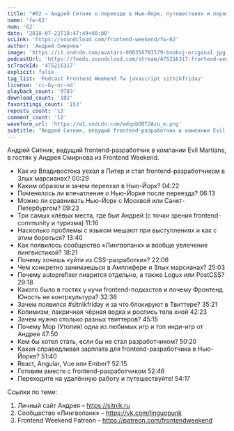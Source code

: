 ```yaml
---
title: "#62 – Андрей Ситник о переезде в Нью-Йорк, путешествиях и порно в Твиттере"
name: 'fw-62'
num: '62'
date: '2018-07-22T18:47:49+00:00'
scLink: 'https://soundcloud.com/frontend-weekend/fw-62'
author: 'Андрей Смирнов'
image: 'https://i1.sndcdn.com/avatars-000358703579-bnobxj-original.jpg'
podcastUrl: 'https://feeds.soundcloud.com/stream/475216317-frontend-weekend-fw-62.m4a'
scTrackId: '475216317'
explicit: false
tag_list: 'Podcast Frontend Weekend fw javascript sitnikfriday'
license: 'cc-by-nc-nd'
playback_count: '9783'
download_count: '102'
favoritings_count: '153'
reposts_count: '13'
comment_count: '12'
waveform_url: 'https://w1.sndcdn.com/wdqobOBT2Azu_m.png'
subtitle: "Андрей Ситник, ведущий frontend-разработчик в компании Evil Martians, в гостях у Андрея Смирнова из Frontend Weekend. "
---
```

Андрей Ситник, ведущий frontend-разработчик в компании Evil Martians, в гостях у Андрея Смирнова из Frontend Weekend. 

- Как из Владивостока уехал в Питер и стал frontend-разработчиком в Злых марсианах? <timecode sec="29">00:29</timecode>
- Каким образом и зачем переехал в Нью-Йорк? <timecode sec="262">04:22</timecode>
- Поменялось ли впечатление о Нью-Йорке после переезда? <timecode sec="373">06:13</timecode>
- Можно ли сравнивать Нью-Йорк с Москвой или Санкт-Петербургом? <timecode sec="563">09:23</timecode>
- Три самых клёвых места, где был Андрей (с точки зрения frontend-community и туризма) <timecode sec="676">11:16</timecode>
- Насколько проблемы с языком мешают при выступлениях и как с этим бороться? <timecode sec="820">13:40</timecode>
- Как появилось сообщество «Лингвопанк» и вообще увлечение лингвистикой? <timecode sec="1101">18:21</timecode>
- Почему хочешь «уйти из CSS-разработки»? <timecode sec="1326">22:06</timecode>
- Чем конкретно занимаешься в Амплифере и Злых марсианах? <timecode sec="1503">25:03</timecode>
- Почему autoprefixer пиарится отдельно, а также Logux или PostCSS? <timecode sec="1758">29:18</timecode>
- Какого было в гостях у кучи frontend-подкастов и почему Фронтенд Юность не контркультура? <timecode sec="1956">32:36</timecode>
- Зачем появился #sitnikfriday и за что блокируют в Твиттере? <timecode sec="2121">35:21</timecode>
- Копимизм, лакричная чёрная водка и роспись тела хной <timecode sec="2543">42:23</timecode>
- Зачем нужно столько разных твиттеров? <timecode sec="2715">45:15</timecode>
- Почему Мор (Утопия) одна из любимых игр и топ инди-игр от Андрея <timecode sec="2870">47:50</timecode>
- Кем бы хотел стать, если бы не стал разработчиком? <timecode sec="3020">50:20</timecode>
- Какая справедливая зарплата для frontend-разработчика в Нью-Йорке? <timecode sec="3100">51:40</timecode>
- React, Angular, Vue или Ember? <timecode sec="3135">52:15</timecode>
- Готовим вместе с frontend-разработчиком <timecode sec="3166">52:46</timecode>
- Переходите на удалённую работу и путешествуйте! <timecode sec="3257">54:17</timecode>

Ссылки по теме:
1) Личный сайт Андрея – https://sitnik.ru
2) Сообщество «Лингвопанк» – https://vk.com/linguopunk
3) Frontend Weekend Patreon – https://patreon.com/frontendweekend